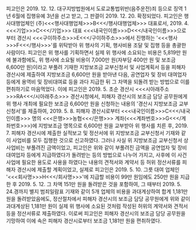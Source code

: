 피고인은 2019. 12. 12. 대구지방법원에서 도로교통법위반(음주운전)죄 등으로 징역 1년 6월에 집행유예 3년을 선고 받고, 그 판결이 2019. 12. 20. 확정되었다.
피고인은 행사대행업체인 (주)<<<행사대행업체>>>B<<</행사대행업체>>> 대표로서, 2019. 4. <<<기업>>>C<<</기업>>> 대표 <<<내국인이름>>>D<<</내국인이름>>>으로부터 경산시 <<<구이하주소>>>E<<</구이하주소>>>에서 진행하는 '<<<행사>>>F<<</행사>>>'를 위탁받아 위 행사의 기획, 행사비용 조달 및 집행 등을 총괄한 사람이다.
피고인은 위 행사를 기획하면서 실제 위 행사에 소요되는 비용은 5,819만 원에 불과함에도, 위 행사에 소요될 비용이 7,000만 원(자부담 400만 원 및 보조금 6,600만 원)이라고 부풀려 기재한 지방보조금 교부신청서 및 사업계획서 등을 피해자 경산시에 제출하여 지방보조금 6,600만 원을 받아낸 다음, 공연업자 및 장비 대여업자 등에게 용역비 및 장비대여료 등을 과다 지급한 뒤 그 차액을 되돌려 받는 방법으로 이를 편취하기로 마음먹었다.
이에 피고인은 2019. 5. 초순 경산시 <<<시아래주소>>>RA<<</시아래주소>>> 경산시청에서, 피해자 경산시의 보조금 담당 공무원에게 위 행사 개최에 필요한 보조금 6,600만 원을 신청하는 내용의 '경산시 지방보조금 교부 신청서'를 제출하여, 2019. 5. 8. 피해자 경산시로부터 <<<내국인이름>>>C<<</내국인이름>>> 명의 <<<은행>>>농협<<</은행>>> 계좌(<<<계좌번호>>>G<<</계좌번호>>>)에 지방보조금 명목으로 6,600만 원을 교부받아 위 행사를 치른 후, 2019. 7. 피해자 경산시에 제출한 실적보고 및 정산서에 위 지방보조금 교부신청서 기재와 같이 사업비를 모두 집행한 것으로 신고하였다.
그러나 사실 위 지방보조금 교부신청서 상 사업비는 부풀려진 금액이었고, 피고인은 위와 같이 부풀려진 금액을 공연업자 및 장비 대여업자 등에게 지급하였다가 돌려받는 등의 방법으로 나누어 가지고, 사후에 이 사건 사업에 필요한 용도로 사용을 하였다는 내용의 견적서와 계약서 등 허위 정산서류를 피해자 경산시에 제출할 계획이었고, 실제로 피고인은 2019. 5. 10. 그릇 대여 업체인 '<<<회사명>>>H<<</회사명>>>'에 지급할 비용이 99만 원임에도 250만 원을 지급한 후 2019. 5. 12. 그 차액 151만 원을 돌려받은 것을 포함하여, 그 때부터 2019. 5. 24.경까지 별지 범죄일람표 기재와 같이 5개 업체의 비용을 과대계상하여 합계 1,181만 원을 돌려받았음에도, 정산절차에서 피해자 경산시의 보조금 담당 공무원에게 위와 같이 과대계상된 1,181만 원이 실제 위 행사에 소요된 것처럼 작성된 허위의 계약서와 견적서 등을 정산서류로 제출하였다.
이로써 피고인은 피해자 경산시의 보조금 담당 공무원을 기망하여 이에 속은 피해자 경산시로부터 보조금 1,181만 원을 편취하였다.